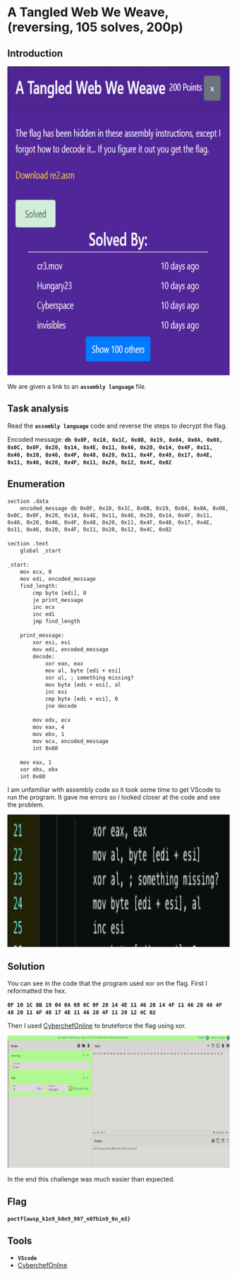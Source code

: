 # A Tangled Web We Weave, (reversing, 105 solves, 200p)

## Introduction

<p align="left">
  <img height=700 img src=./readme_assets/tangled-challenge.PNG/>
</p>

We are given a link to an **`assembly language`** file.

## Task analysis

Read the **`assembly language`** code and reverse the steps to decrypt the flag.

Encoded message: **`db 0x0F, 0x10, 0x1C, 0x0B, 0x19, 0x04, 0x0A, 0x08, 0x0C, 0x0F, 0x20, 0x14, 0x4E, 0x11, 0x46, 0x20, 0x14, 0x4F, 0x11, 0x46, 0x20, 0x46, 0x4F, 0x48, 0x20, 0x11, 0x4F, 0x48, 0x17, 0x4E, 0x11, 0x46, 0x20, 0x4F, 0x11, 0x20, 0x12, 0x4C, 0x02`**

## Enumeration
```
section .data
    encoded_message db 0x0F, 0x10, 0x1C, 0x0B, 0x19, 0x04, 0x0A, 0x08, 0x0C, 0x0F, 0x20, 0x14, 0x4E, 0x11, 0x46, 0x20, 0x14, 0x4F, 0x11, 0x46, 0x20, 0x46, 0x4F, 0x48, 0x20, 0x11, 0x4F, 0x48, 0x17, 0x4E, 0x11, 0x46, 0x20, 0x4F, 0x11, 0x20, 0x12, 0x4C, 0x02

section .text
    global _start

_start:
    mov ecx, 0
    mov edi, encoded_message
    find_length:
        cmp byte [edi], 0
        je print_message
        inc ecx
        inc edi
        jmp find_length

    print_message:
        xor esi, esi
        mov edi, encoded_message
        decode:
            xor eax, eax
            mov al, byte [edi + esi]
            xor al, ; something missing?
            mov byte [edi + esi], al
            inc esi
            cmp byte [edi + esi], 0
            jne decode

        mov edx, ecx
        mov eax, 4
        mov ebx, 1
        mov ecx, encoded_message
        int 0x80

    mov eax, 1
    xor ebx, ebx
    int 0x80
``` 

I am unfamiliar with assembly code so it took some time to get VScode to run the program. It gave me errors so I looked closer at the code and see the problem.

<p align="left">
  <img height=300 img src=./readme_assets/error.png/>
</p>

## Solution

You can see in the code that the program used xor on the flag. First I reformatted the hex. 

**`0F 10 1C 0B 19 04 0A 08 0C 0F 20 14 4E 11 46 20 14 4F 11 46 20 46 4F 48 20 11 4F 48 17 4E 11 46 20 4F 11 20 12 4C 02`**

Then I used [CyberchefOnline](https://gchq.github.io/CyberChef/) to bruteforce the flag using xor.

<p align="left">
  <img height=300 img src=./readme_assets/xor.PNG/>
</p>

In the end this challenge was much easier than expected.

## Flag

**`poctf{uwsp_k1n9_k0n9_907_n07h1n9_0n_m3}`**

## Tools

- **`VScode`**
- [CyberchefOnline](https://gchq.github.io/CyberChef/)


